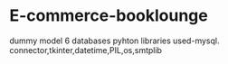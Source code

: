 # E-commerce-booklounge
dummy model
6 databases
pyhton libraries used-mysql. connector,tkinter,datetime,PIL,os,smtplib
